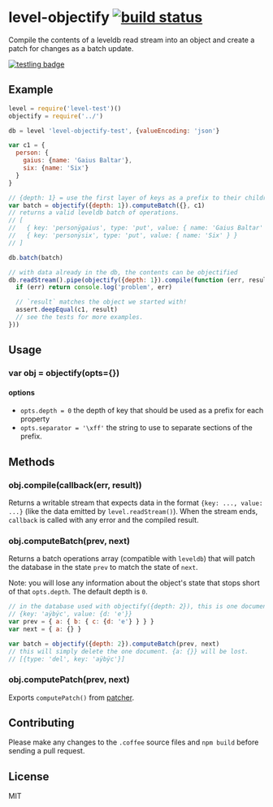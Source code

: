 # level-objectify [![build status](https://secure.travis-ci.org/nrw/level-objectify.png)](http://travis-ci.org/nrw/level-objectify)

Compile the contents of a leveldb read stream into an object and create a patch for changes as a batch update.

[![testling badge](https://ci.testling.com/nrw/level-objectify.png)](https://ci.testling.com/nrw/level-objectify)

## Example

```js
level = require('level-test')()
objectify = require('../')

db = level 'level-objectify-test', {valueEncoding: 'json'}

var c1 = {
  person: {
    gaius: {name: 'Gaius Baltar'},
    six: {name: 'Six'}
  }
}

// {depth: 1} = use the first layer of keys as a prefix to their children
var batch = objectify({depth: 1}).computeBatch({}, c1)
// returns a valid leveldb batch of operations.
// [
//   { key: 'personÿgaius', type: 'put', value: { name: 'Gaius Baltar' } },
//   { key: 'personÿsix', type: 'put', value: { name: 'Six' } }
// ]

db.batch(batch)

// with data already in the db, the contents can be objectified
db.readStream().pipe(objectify({depth: 1}).compile(function (err, result) {
  if (err) return console.log('problem', err)

  // `result` matches the object we started with!
  assert.deepEqual(c1, result)
  // see the tests for more examples.
}))
```

## Usage

### var obj = objectify(opts={})

#### options

- `opts.depth = 0` the depth of key that should be used as a prefix for each property
- `opts.separator = '\xff'` the string to use to separate sections of the prefix.

## Methods

### obj.compile(callback(err, result))

Returns a writable stream that expects data in the format `{key: ..., value: ...}`
(like the data emitted by `level.readStream()`). When the stream ends, `callback`
is called with any error and the compiled result.

### obj.computeBatch(prev, next)

Returns a batch operations array (compatible with `leveldb`) that will patch the
database in the state `prev` to match the state of `next`.

Note: you will lose any information about the object's state that stops short of
that `opts.depth`. The default depth is `0`.

```js
// in the database used with objectify({depth: 2}), this is one document.
// {key: 'aÿbÿc', value: {d: 'e'}}
var prev = { a: { b: { c: {d: 'e'} } } }
var next = { a: {} }

var batch = objectify({depth: 2}).computeBatch(prev, next)
// this will simply delete the one document. {a: {}} will be lost.
// [{type: 'del', key: 'aÿbÿc'}]
```

### obj.computePatch(prev, next)

Exports `computePatch()` from [patcher](https://www.npmjs.org/package/patcher).

## Contributing

Please make any changes to the `.coffee` source files and `npm build` before
sending a pull request.

## License

MIT
